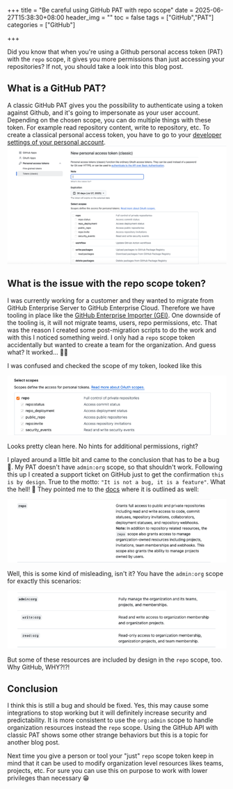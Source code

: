 +++
title = "Be careful using GitHub PAT with repo scope"
date = 2025-06-27T15:38:30+08:00
header_img = ""
toc = false
tags = ["GitHub","PAT"]
categories = ["GitHub"]

+++


Did you know that when you're using a Github personal access token (PAT) with the ```repo``` scope, it gives you more permissions than just accessing your repositories? If not, you should take a look into this blog post. 

## What is a GitHub PAT?
A classic GitHub PAT gives you the possibility to authenticate using a token against Github, and it's going to impersonate as your user account. Depending on the chosen scope, you can do multiple things with these token. For example read repository content, write to repository, etc. To create a classical personal access token, you have to go to your [developer settings of your personal account](https://github.com/settings/tokens?type=classic). 
![PAT creation](pat-creation.png)


## What is the issue with the repo scope token? 
I was currently working for a customer and they wanted to migrate from GitHub Enterprise Server to GitHub Enterprise Cloud. Therefore we have tooling in place like the [GitHub Enterprise Importer (GEI)](https://docs.github.com/en/migrations/using-github-enterprise-importer). One downside of the tooling is, it will not migrate teams, users, repo permissions, etc. That was the reason I created some post-migration scripts to do the work and with this I noticed something weird. I only had a `repo` scope token accidentally but wanted to create a team for the organization. And guess what? It worked... 😵‍💫

I was confused and checked the scope of my token, looked like this

![repo scope](repo-scope.png)

Looks pretty clean here. No hints for additional permissions, right? 

I played around a little bit and came to the conclusion that has to be a bug 💪. My PAT doesn't have `admin:org` scope, so that shouldn't work. Following this up I created a support ticket on GitHub just to get the confirmation `this is by design`. True to the motto: `"It is not a bug, it is a feature"`. What the hell! 🤯
They pointed me to the [docs](https://docs.github.com/en/apps/oauth-apps/building-oauth-apps/scopes-for-oauth-apps#available-scopes) where it is outlined as well:

![repo scope docs](repo-scope-docs.png)

Well, this is some kind of misleading, isn't it? You have the `admin:org` scope for exactly this scenarios:

![org admin scope docs](org-admin-scope-docs.png)

But some of these resources are included by design in the `repo` scope, too. Why GitHub, WHY?!?!


## Conclusion
I think this is still a bug and should be fixed. Yes, this may cause some integrations to stop working but it will definitely increase security and predictability. It is more consistent to use the `org:admin` scope to handle organization resources instead the `repo` scope. Using the GitHub API with classic PAT shows some other strange behaviors but this is a topic for another blog post.

Next time you give a person or tool your "just" `repo` scope token keep in mind that it can be used to modify organization level resources likes teams, projects, etc. For sure you can use this on purpose to work with lower privileges than necessary 😁